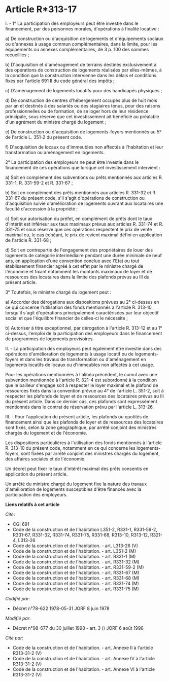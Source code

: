 # Article R*313-17

I. - 1° La participation des employeurs peut être investie dans le financement, par des personnes morales, d'opérations à
finalité locative :

a) De construction ou d'acquisition de logements et d'équipements sociaux ou d'annexes à usage commun complémentaires, dans
la limite, pour les équipements ou annexes complémentaires, de 3 p. 100 des sommes recueillies ;

b) D'acquisition et d'aménagement de terrains destinés exclusivement à des opérations de construction de logements réalisées
par elles-mêmes, à la condition que la construction intervienne dans les délais et conditions fixés par l'article 691 II du
code général des impôts ;

c) D'aménagement de logements locatifs pour des handicapés physiques ;

d) De construction de centres d'hébergement occupés plus de huit mois par an et destinés à des salariés ou des stagiaires
tenus, pour des raisons professionnelles ou de formation, de se loger hors de leur résidence principale, sous réserve que cet
investissement ait bénéficié au préalable d'un agrément du ministre chargé du logement ;

e) De construction ou d'acquisition de logements-foyers mentionnés au 5° de l'article L. 351-2 du présent code.

f) D'acquisition de locaux ou d'immeubles non affectés à l'habitation et leur transformation ou aménagement en logements.

2° La participation des employeurs ne peut être investie dans le financement de ces opérations que lorsque cet investissement
intervient :

a) Soit en complément des subventions ou prêts mentionnés aux articles R. 331-1, R. 331-59-2 et R. 331-67 ;

b) Soit en complément des prêts mentionnés aux articles R. 331-32 et R. 331-67 du présent code, s'il s'agit d'opérations de
construction ou d'acquisition suivie d'amélioration de logements ouvrant aux locataires une faculté d'accession à la
propriété ;

c) Soit sur autorisation du préfet, en complément de prêts dont le taux d'intérêt est inférieur aux taux maximaux prévus aux
articles R. 331-74 et R. 331-75 et sous réserve que ces opérations respectent le prix de vente maximal ou, le cas échéant, le
prix de revient maximal défini en application de l'article R. 331-68 ;

d) Soit en contrepartie de l'engagement des propriétaires de louer des logements de catégorie intermédiaire pendant une durée
minimale de neuf ans, en application d'une convention conclue avec l'Etat ou tout établissement financier agréé à cet effet
par le ministre chargé de l'économie et fixant notamment les montants maximaux de loyer et de ressources des locataires dans
la limite des plafonds prévus au III du présent article.

3° Toutefois, le ministre chargé du logement peut :

a) Accorder des dérogations aux dispositions prévues au 2° ci-dessus en ce qui concerne l'utilisation des fonds mentionnés à
l'article R. 313-10, lorsqu'il s'agit d'opérations principalement caractérisées par leur objectif social et que l'équilibre
financier de celles-ci le nécessite ;

b) Autoriser à titre exceptionnel, par dérogation à l'article R. 313-12 et au 1° ci-dessus, l'emploi de la participation des
employeurs dans le financement de programmes de logements provisoires.

II. - La participation des employeurs peut également être investie dans des opérations d'amélioration de logements à usage
locatif ou de logements-foyers et dans les travaux de transformation ou d'aménagement en logements locatifs de locaux ou
d'immeubles non affectés à cet usage.

Pour les opérations mentionnées à l'alinéa précédent, le cumul avec une subvention mentionnée à l'article R. 321-4 est
subordonné à la condition que le bailleur s'engage soit à respecter le loyer maximal et le plafond de ressources fixés dans
la convention prévue au 4° de l'article L. 351-2, soit à respecter les plafonds de loyer et de ressources des locataires
prévus au III du présent article. Dans ce dernier cas, ces plafonds sont expressément mentionnés dans le contrat de
réservation prévu par l'article L. 313-26.

III. - Pour l'application du présent article, les plafonds ou quotités de financement ainsi que les plafonds de loyer et de
ressources des locataires sont fixés, selon la zone géographique, par arrêté conjoint des ministres chargés du logement et de
l'économie.

Les dispositions particulières à l'utilisation des fonds mentionnés à l'article R. 313-10 du présent code, notamment en ce
qui concerne les logements-foyers, sont fixées par arrêté conjoint des ministres chargés du logement, des affaires sociales
et de l'économie.

Un décret peut fixer le taux d'intérêt maximal des prêts consentis en application du présent article.

Un arrêté du ministre chargé du logement fixe la nature des travaux d'amélioration de logements susceptibles d'être financés
avec la participation des employeurs.

**Liens relatifs à cet article**

_Cite_:

  - CGI 691
  - Code de la construction et de l'habitation L351-2, R331-1, R331-59-2, R331-67, R331-32, R331-74, R331-75, R331-68, R313-10, R313-12, R321-4, L313-26
  - Code de la construction et de l'habitation. - art. L313-26 (V)
  - Code de la construction et de l'habitation. - art. L351-2 (M)
  - Code de la construction et de l'habitation. - art. R331-1 (M)
  - Code de la construction et de l'habitation. - art. R331-32 (M)
  - Code de la construction et de l'habitation. - art. R331-59-2 (M)
  - Code de la construction et de l'habitation. - art. R331-67 (M)
  - Code de la construction et de l'habitation. - art. R331-68 (M)
  - Code de la construction et de l'habitation. - art. R331-74 (M)
  - Code de la construction et de l'habitation. - art. R331-75 (M)

_Codifié par_:

  - Décret n°78-622 1978-05-31 JORF 8 juin 1978

_Modifié par_:

  - Décret n°98-677 du 30 juillet 1998 - art. 3 () JORF 6 août 1998

_Cité par_:

  - Code de la construction et de l'habitation. - art. Annexe II à l'article R313-31-2 (V)
  - Code de la construction et de l'habitation. - art. Annexe IV à l'article R313-31-2 (V)
  - Code de la construction et de l'habitation. - art. Annexe VI à l'article R313-31-2 (V)
